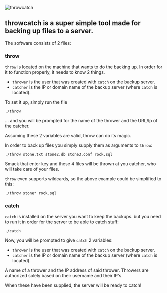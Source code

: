 ![throwcatch](https://raw.githubusercontent.com/superDuperCyberTechno/rockatansky/master/header.pn://raw.githubusercontent.com/superDuperCyberTechno/throwcatch/master/header.png)

## throwcatch is a super simple tool made for backing up files to a server.

The software consists of 2 files:

### throw
`throw` is located on the machine that wants to do the backing up. In order for it to function properly, it needs to know 2 things.

* `thrower` is the user that was created with `catch` on the backup server.
* `catcher` is the IP or domain name of the backup server (where `catch` is located).

To set it up, simply run the file 

```
./throw

```

... and you will be prompted for the name of the thrower and the URL/Ip of the catcher.

Assuming these 2 variables are valid, throw can do its magic.

In order to back up files you simply supply them as arguments to `throw`:

`./throw stone.txt stone2.db stone3.conf rock.sql`

Smack that enter key and these 4 files will be thrown at you catcher, who will take care of your files.

`throw` even supports wildcards, so the above example could be simplified to this:

`./throw stone* rock.sql`

### catch
`catch` is installed on the server you want to keep the backups. but you need to run it in order for the server to be able to catch stuff:

```
./catch
```

Now, you will be prompted to give `catch` 2 variables: 

* `thrower` is the user that was created with `catch` on the backup server.
* `catcher` is the IP or domain name of the backup server (where `catch` is located).

A name of a thrower and the IP address of said thrower. Throwers are authorized solely based on their username and their IP's.

When these have been supplied, the server will be ready to catch!
